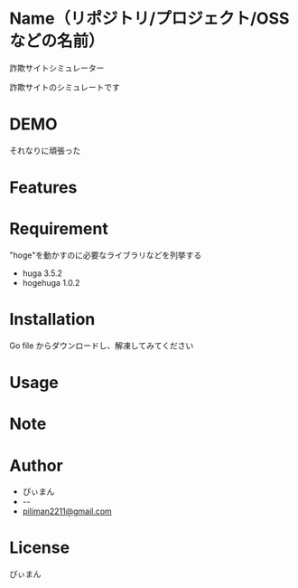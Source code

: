 # Name（リポジトリ/プロジェクト/OSSなどの名前）
詐欺サイトシミュレーター 
 
詐欺サイトのシミュレートです
# DEMO
それなりに頑張った 

# Features
 

 
# Requirement
 
"hoge"を動かすのに必要なライブラリなどを列挙する
 
* huga 3.5.2
* hogehuga 1.0.2
 
# Installation
 
Go file からダウンロードし、解凍してみてください
 
# Usage
 

 
# Note
 

 
# Author
 

 
* ぴぃまん
* --
* piliman2211@gmail.com
 
# License
ぴぃまん
